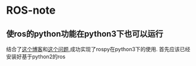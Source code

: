 # ROS-note
## 使ros的python功能在python3下也可以运行
结合了[这个博客](https://medium.com/@beta_b0t/how-to-setup-ros-with-python-3-44a69ca36674)和[这个问题](https://stackoverflow.com/questions/49221565/unable-to-use-cv-bridge-with-ros-kinetic-and-python3),成功实现了rospy在python3下的使用.
首先应该已经安装好基于python2的ros

